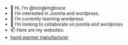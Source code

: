- 👋 Hi, I’m @hongkingbruce
- 👀 I’m interested in Joomla and wordpress.
- 🌱 I’m currently learning wordpress
- 💞️ I’m looking to collaborate on joomla and wordpress
- 📫 Here are my websites:
- <a href="https://www.bodywarmer.cn">hand warmer manufacturer</a>

<!---
hongkingbruce/hongkingbruce is a ✨ special ✨ repository because its `README.md` (this file) appears on your GitHub profile.
You can click the Preview link to take a look at your changes.
--->
